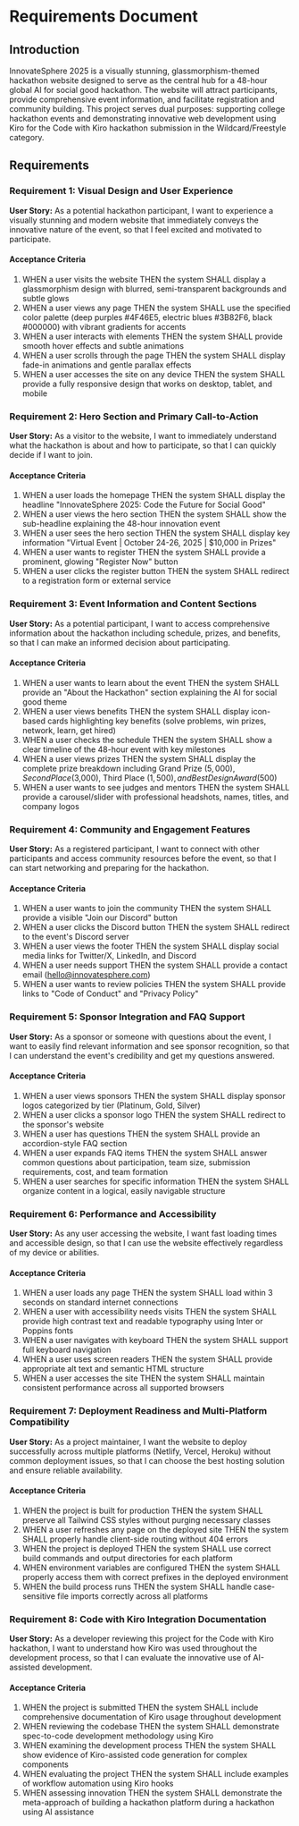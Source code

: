 # Requirements Document

## Introduction

InnovateSphere 2025 is a visually stunning, glassmorphism-themed hackathon website designed to serve as the central hub for a 48-hour global AI for social good hackathon. The website will attract participants, provide comprehensive event information, and facilitate registration and community building. This project serves dual purposes: supporting college hackathon events and demonstrating innovative web development using Kiro for the Code with Kiro hackathon submission in the Wildcard/Freestyle category.

## Requirements

### Requirement 1: Visual Design and User Experience

**User Story:** As a potential hackathon participant, I want to experience a visually stunning and modern website that immediately conveys the innovative nature of the event, so that I feel excited and motivated to participate.

#### Acceptance Criteria

1. WHEN a user visits the website THEN the system SHALL display a glassmorphism design with blurred, semi-transparent backgrounds and subtle glows
2. WHEN a user views any page THEN the system SHALL use the specified color palette (deep purples #4F46E5, electric blues #3B82F6, black #000000) with vibrant gradients for accents
3. WHEN a user interacts with elements THEN the system SHALL provide smooth hover effects and subtle animations
4. WHEN a user scrolls through the page THEN the system SHALL display fade-in animations and gentle parallax effects
5. WHEN a user accesses the site on any device THEN the system SHALL provide a fully responsive design that works on desktop, tablet, and mobile

### Requirement 2: Hero Section and Primary Call-to-Action

**User Story:** As a visitor to the website, I want to immediately understand what the hackathon is about and how to participate, so that I can quickly decide if I want to join.

#### Acceptance Criteria

1. WHEN a user loads the homepage THEN the system SHALL display the headline "InnovateSphere 2025: Code the Future for Social Good"
2. WHEN a user views the hero section THEN the system SHALL show the sub-headline explaining the 48-hour innovation event
3. WHEN a user sees the hero section THEN the system SHALL display key information "Virtual Event | October 24-26, 2025 | $10,000 in Prizes"
4. WHEN a user wants to register THEN the system SHALL provide a prominent, glowing "Register Now" button
5. WHEN a user clicks the register button THEN the system SHALL redirect to a registration form or external service

### Requirement 3: Event Information and Content Sections

**User Story:** As a potential participant, I want to access comprehensive information about the hackathon including schedule, prizes, and benefits, so that I can make an informed decision about participating.

#### Acceptance Criteria

1. WHEN a user wants to learn about the event THEN the system SHALL provide an "About the Hackathon" section explaining the AI for social good theme
2. WHEN a user views benefits THEN the system SHALL display icon-based cards highlighting key benefits (solve problems, win prizes, network, learn, get hired)
3. WHEN a user checks the schedule THEN the system SHALL show a clear timeline of the 48-hour event with key milestones
4. WHEN a user views prizes THEN the system SHALL display the complete prize breakdown including Grand Prize ($5,000), Second Place ($3,000), Third Place ($1,500), and Best Design Award ($500)
5. WHEN a user wants to see judges and mentors THEN the system SHALL provide a carousel/slider with professional headshots, names, titles, and company logos

### Requirement 4: Community and Engagement Features

**User Story:** As a registered participant, I want to connect with other participants and access community resources before the event, so that I can start networking and preparing for the hackathon.

#### Acceptance Criteria

1. WHEN a user wants to join the community THEN the system SHALL provide a visible "Join our Discord" button
2. WHEN a user clicks the Discord button THEN the system SHALL redirect to the event's Discord server
3. WHEN a user views the footer THEN the system SHALL display social media links for Twitter/X, LinkedIn, and Discord
4. WHEN a user needs support THEN the system SHALL provide a contact email (hello@innovatesphere.com)
5. WHEN a user wants to review policies THEN the system SHALL provide links to "Code of Conduct" and "Privacy Policy"

### Requirement 5: Sponsor Integration and FAQ Support

**User Story:** As a sponsor or someone with questions about the event, I want to easily find relevant information and see sponsor recognition, so that I can understand the event's credibility and get my questions answered.

#### Acceptance Criteria

1. WHEN a user views sponsors THEN the system SHALL display sponsor logos categorized by tier (Platinum, Gold, Silver)
2. WHEN a user clicks a sponsor logo THEN the system SHALL redirect to the sponsor's website
3. WHEN a user has questions THEN the system SHALL provide an accordion-style FAQ section
4. WHEN a user expands FAQ items THEN the system SHALL answer common questions about participation, team size, submission requirements, cost, and team formation
5. WHEN a user searches for specific information THEN the system SHALL organize content in a logical, easily navigable structure

### Requirement 6: Performance and Accessibility

**User Story:** As any user accessing the website, I want fast loading times and accessible design, so that I can use the website effectively regardless of my device or abilities.

#### Acceptance Criteria

1. WHEN a user loads any page THEN the system SHALL load within 3 seconds on standard internet connections
2. WHEN a user with accessibility needs visits THEN the system SHALL provide high contrast text and readable typography using Inter or Poppins fonts
3. WHEN a user navigates with keyboard THEN the system SHALL support full keyboard navigation
4. WHEN a user uses screen readers THEN the system SHALL provide appropriate alt text and semantic HTML structure
5. WHEN a user accesses the site THEN the system SHALL maintain consistent performance across all supported browsers

### Requirement 7: Deployment Readiness and Multi-Platform Compatibility

**User Story:** As a project maintainer, I want the website to deploy successfully across multiple platforms (Netlify, Vercel, Heroku) without common deployment issues, so that I can choose the best hosting solution and ensure reliable availability.

#### Acceptance Criteria

1. WHEN the project is built for production THEN the system SHALL preserve all Tailwind CSS styles without purging necessary classes
2. WHEN a user refreshes any page on the deployed site THEN the system SHALL properly handle client-side routing without 404 errors
3. WHEN the project is deployed THEN the system SHALL use correct build commands and output directories for each platform
4. WHEN environment variables are configured THEN the system SHALL properly access them with correct prefixes in the deployed environment
5. WHEN the build process runs THEN the system SHALL handle case-sensitive file imports correctly across all platforms

### Requirement 8: Code with Kiro Integration Documentation

**User Story:** As a developer reviewing this project for the Code with Kiro hackathon, I want to understand how Kiro was used throughout the development process, so that I can evaluate the innovative use of AI-assisted development.

#### Acceptance Criteria

1. WHEN the project is submitted THEN the system SHALL include comprehensive documentation of Kiro usage throughout development
2. WHEN reviewing the codebase THEN the system SHALL demonstrate spec-to-code development methodology using Kiro
3. WHEN examining the development process THEN the system SHALL show evidence of Kiro-assisted code generation for complex components
4. WHEN evaluating the project THEN the system SHALL include examples of workflow automation using Kiro hooks
5. WHEN assessing innovation THEN the system SHALL demonstrate the meta-approach of building a hackathon platform during a hackathon using AI assistance